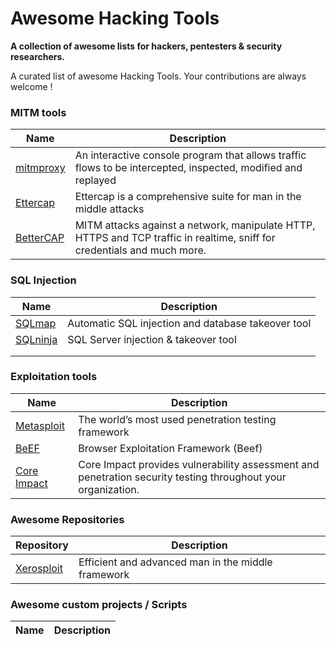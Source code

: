 # Awesome Hacking Tools

**A collection of awesome lists for hackers, pentesters & security researchers.**

A curated list of awesome Hacking Tools. Your contributions are always welcome !

### MITM tools
Name | Description
---- | ----
[mitmproxy](https://mitmproxy.org/) | An interactive console program that allows traffic flows to be intercepted, inspected, modified and replayed
[Ettercap](https://ettercap.github.io/ettercap/) | Ettercap is a comprehensive suite for man in the middle attacks
[BetterCAP](https://www.bettercap.org/) | MITM attacks against a network, manipulate HTTP, HTTPS and TCP traffic in realtime, sniff for credentials and much more.

### SQL Injection
Name | Description
---- | ----
[SQLmap](http://sqlmap.org/) | Automatic SQL injection and database takeover tool
[SQLninja](http://sqlninja.sourceforge.net/) | SQL Server injection & takeover tool
[]() | 
[]() | 

### Exploitation tools
Name | Description
---- | ----
[Metasploit](https://www.metasploit.com/) | The world’s most used penetration testing framework
[BeEF](http://beefproject.com/) | Browser Exploitation Framework (Beef)
[Core Impact](https://www.coresecurity.com/core-impact) | Core Impact provides vulnerability assessment and penetration security testing throughout your organization.

### Awesome Repositories
Repository | Description
---- | ----
[Xerosploit](https://github.com/LionSec/xerosploit)   |     Efficient and advanced man in the middle framework

### Awesome custom projects / Scripts
Name | Description
---- | ----


